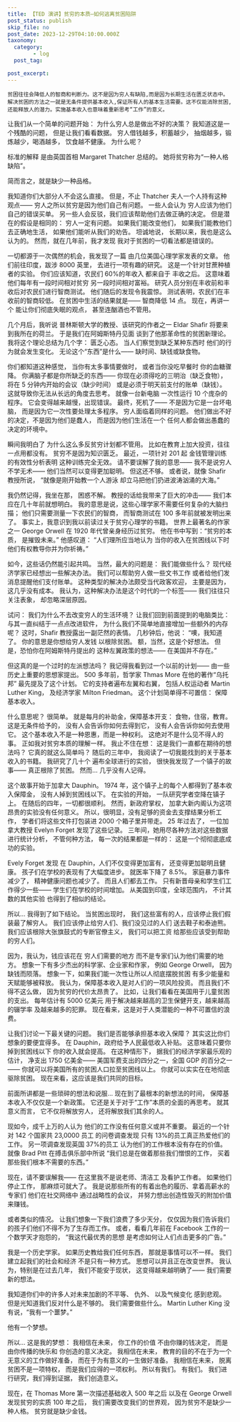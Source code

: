 ```yaml
---
title: 【TED 演讲】贫穷的本质—如何逃离贫困陷阱
post_status: publish
skip_file: no
post_date: 2023-12-29T04:10:00.000Z
taxonomy:
  category:
        - log
  post_tag:

post_excerpt: 
---
```

`贫困往往会降低人的智商和判断力。这不是因为穷人有缺陷,而是因为长期生活在匮乏状态中。解决贫困的方法之一就是无条件提供基本收入,保证所有人的基本生活需要。这不仅能消除贫困,还能释放人的潜力。实施基本收入也意味着重新思考“工作”的意义。`

让我们从一个简单的问题开始： 为什么穷人总是做出不好的决策？ 我知道这是一个残酷的问题， 但是让我们看看数据。 穷人借钱越多，积蓄越少， 抽烟越多，锻炼越少，喝酒越多， 饮食越不健康。 为什么呢？

标准的解释 是由英国首相 Margaret Thatcher 总结的。 她将贫穷称为“一种人格缺陷”。

简而言之，就是缺少一种品格。

我知道你们大部分人不会这么直接。 但是，不止 Thatcher 夫人一个人持有这种观点—— 穷人之所以贫穷是因为他们自己有问题。 一些人会认为 穷人应该为他们自己的错误买单。 另一些人会反驳，我们应该帮助他们去做正确的决定。 但是潜在的假设是相同的： 穷人一定有问题。 如果我们能改变他们， 如果我们能教他们去正确地生活， 如果他们能听从我们的劝告。 坦诚地说， 长期以来，我也是这么认为的。 然而，就在几年前，我才发现 我对于贫困的一切看法都是错误的。

一切都源于一次偶然的机会，我发现了一篇 由几位美国心理学家发表的文章。 他们前往印度，跋涉 8000 英里， 去进行一项有趣的研究。 这是一个针对甘蔗种植者的实验。 你们应该知道，农民们 60%的年收入 都来自于 丰收之后。 这意味着他们每年有一段时间相对贫穷 另一段时间相对富裕。 研究人员分别在丰收前和丰收后对农民们进行智商测试。 他们随后的发现令我震惊。 测试表明，农民们在丰收前的智商较低。 在贫困中生活的结果就是—— 智商降低 14 点。 现在，再讲一个 能让你们彻底失眠的观点， 甚至连酗酒也不管用。

几个月后，我听说 普林斯顿大学的教授、该研究的作者之一 Eldar Shafir 将要来到我所在的荷兰。 于是我们在阿姆斯特丹见面 谈到了他那革命性的贫困新理论。 我将这个理论总结为几个字： 匮乏心态。 当人们察觉到缺乏某种东西时 他们的行为就会发生变化。 无论这个“东西”是什么—— 缺时间、缺钱或缺食物。

你们都知道这种感觉， 当你有太多事情要做时， 或者当你没吃早餐时 你的血糖骤降。 你满脑子都是你所缺乏的东西—— 你现在必须得吃的三明治（缺乏食物）， 将在 5 分钟内开始的会议（缺少时间） 或是必须于明天前支付的账单（缺钱）。 这就导致你无法从长远的角度去思考。 就像一台新电脑 一次性运行 10 个庞杂的程序。 它会变得越来越慢，出现错误。 最终，死机了—— 不是因为它是一台坏电脑， 而是因为它一次性要处理太多程序。 穷人面临着同样的问题。 他们做出不好的决定，不是因为他们是蠢人， 而是因为他们生活在一个 任何人都会做出愚蠢的决定的环境中。

瞬间我明白了 为什么这么多反贫穷计划都不管用。 比如在教育上加大投资，往往一点用都没有。 贫穷不是因为知识匮乏。 最近，一项针对 201 起 金钱管理训练的有效性分析表明 这种训练完全无效。 请不要误解了我的意思—— 我不是说穷人不学无术—— 他们当然可以变得更加聪明。 但这还不够。 或者说，就像 Shafir 教授所说， “就像是刚开始教一个人游泳 却立马把他们扔进波涛汹涌的大海。”

我仍然记得，我坐在那， 困惑不解。 教授的话给我带来了巨大的冲击—— 我们本应在几十年前就想明白。 我的意思是说，这些心理学家不需要任何复杂的大脑扫描； 他们只需要测量一下农民们的智商， 而智商测试在 100 多年前就被发明出来了。 事实上，我意识到我以前读过关于贫穷心理学的书籍。 世界上最著名的作家之一 George Orwell 在 1920 年代曾亲身经历过贫穷。 他在书中写到：“贫穷的本质， 是摧毁未来。” 他感叹道： “人们理所应当地认为 当你的收入在贫困线以下时 他们有权教导你并为你祈祷。”

如今，这些话仍然能引起共鸣。 当然，最大的问题是： 我们能做些什么？ 现代经济学家已经想出一些解决办法。 我们可以帮助穷人做一些文书工作 或者给他们发消息提醒他们支付账单。 这种类型的解决办法颇受当代政客欢迎， 主要是因为， 这几乎没有成本。 我认为，这种解决办法是这个时代的一个标签—— 我们往往只关注表象， 却忽略深层原因。

试问： 我们为什么不去改变穷人的生活环境？ 让我们回到前面提到的电脑类比： 与其一直纠结于一点点改进软件， 为什么我们不简单地直接增加一些额外的内存呢？ 这时，Shafir 教授露出一副茫然的表情。 几秒钟后，他说： “噢，我知道了。 你的意思是你想给穷人发钱 以根除贫困。 额，当然，这是个好想法。 但是，恐怕你在阿姆斯特丹提出的 这种左翼政策的想法—— 在美国并不存在。”

但这真的是一个过时的左派想法吗？ 我记得我看到过一个以前的计划—— 由一些历史上重要的思想家提出。 500 多年前，哲学家 Thmas More 在他的著作“乌托邦” 最先提及了这个计划。 它的支持者遍布左翼和右翼， 包括人权运动者 Martin Luther King， 及经济学家 Milton Friedman。 这个计划简单得不可置信： 保障基本收入。

什么意思呢？ 很简单。 就是每月的补助金，保障基本开支： 食物，住宿，教育。 这是无条件给予的， 没有人会告诉你如何去得到它， 没有人会告诉你如何去使用它。 这个基本收入不是一种恩惠，而是一种权利。 这绝对不是什么见不得人的事。 正如我对贫穷本质的理解一样。 我止不住在想： 这是我们一直都在期待的想法吗？ 它真的就这么简单吗？ 随后的三年中， 我阅读了一切我能找到的关于基本收入的书籍。 我研究了几十个 遍布全球进行的实验， 很快我发现了一个镇子的故事—— 真正根除了贫困。 然而… 几乎没有人记得。

这个故事开始于加拿大 Dauphin。 1974 年，这个镇子上的每个人都得到了基本收入保障金， 没有人掉到贫困线以下。 在实验的开始， 一队研究学者空降在镇子上。 在随后的四年，一切都很顺利。 然而，新政府掌权， 加拿大新内阁认为这项昂贵的实验没有任何意义。 所以，很明显，没有足够的资金去支撑结果分析工作， 学者们将这些文件打包装进 2000 个箱子里并带走。 25 年过去了， 一位加拿大教授 Evelyn Forget 发现了这些记录。 三年间，她用尽各种方法对这些数据进行统计分析， 不管何种方法， 每一次的结果都是一样的： 这是一个彻彻底底成功的实验。

Evely Forget 发现 在 Dauphin，人们不仅变得更加富有， 还变得更加聪明且健康。 孩子们在学校的表现有了大幅度进步。 就医率下降了 8.5%。 家庭暴力事件减少了， 精神健康问题也减少了。 而且人们都去工作。 只有新晋母亲和学生们工作得少一些—— 学生们在学校的时间增加。 从美国到印度，全球范围内， 不计其数的其他实验 也得到了相似的结论。

所以… 我得到了如下结论。 当贫困出现时， 我们这些富有的人，应该停止我们假装最了解穷人。 我们应该停止给穷人们、我们没见过的人们 送去鞋子和泰迪熊。 我们应该根除大张旗鼓式的专断官僚主义， 我们可以把工资 给那些应该受到帮助的穷人们。

因为，我认为，钱应该花在 穷人们需要的地方 而不是专家们认为他们需要的地方。 想象一下有多少杰出的科学家、企业家和作家， 例如 George Orwell， 因为缺钱而陨落。 想象一下，如果我们能一次性让所以人彻底摆脱贫困 有多少能量和天赋能够被释放。 我认为，保障基本收入是对人们的一项风险投资。 而且我们不得不这么做， 因为贫穷的代价太昂贵了。 比如，让我们看看在美国用于儿童贫困的支出。 每年估计有 5000 亿美元 用于解决越来越高的卫生保健开支，越来越高的辍学率 及越来越多的犯罪。 现在看来，这是对于人类潜能的一种不可置信的浪费。

让我们讨论一下最关键的问题。 我们是否能够承担基本收入保障？ 其实这比你们想象的要便宜得多。 在 Dauphin，政府给予人民最低收入补贴。 这意味着只要你掉到贫困线以下 你的收入就会提高。 在这种情形下， 据我们的经济学家最乐观的估计， 净支出 1750 亿美金—— 美国军费支出的四分之一，全国 GDP 的百分之一—— 你就可以将美国所有的贫困人口拉至贫困线以上。 你就可以实实在在地彻底驱除贫困。 现在来看，这应该是我们共同的目标。

前面所讲都是一些琐碎的想法和说服… 现在到了最根本的新想法的时间， 保障基本收入不仅仅是一个新政策。 它还是关于对于“工作”本质的全面的再思考。 就其意义而言， 它不仅将解放穷人， 还将解放我们其余的人。

现如今，成千上万的人认为 他们的工作没有任何意义或并不重要。 最近的一个针对 142 个国家共 23,0000 员工 的问卷调查发现 只有 13%的员工真正热爱他们的工作。 另一项调查发现英国 37%的员工 认为他们的工作根本没有存在的价值。 就像 Brad Pitt 在搏击俱乐部中所说 “我们总是在做着那些我们憎恨的工作， 买着那些我们根本不需要的东西。”

现在，请不要误解我—— 在这里我不是说老师、清洁工 及看护工作者。 如果他们停止工作， 那麻烦可就大了。 我是说那些所有的有着出色的履历、拿着高薪水的专家们 他们在社交网络中 通过战略性的会议， 并努力想出创造性毁灭的附加价值 来赚钱。

或者类似的情况。 让我们想象一下我们浪费了多少天分， 仅仅因为我们告诉我们的孩子们他们不得不为了生存而工作。 或者，看看几年前在 Facebook 工作的一个数学天才抱怨的， “我这代最优秀的思想 是考虑如何让人们点击更多的广告。”

我是一个历史学家。 如果历史教给我们任何东西， 那就是事情可以不一样。 我们建立起我们的社会和经济 不是只有一种方式。 思想可以并且正在改变世界。 我认为，特别是在过去几年， 我们不能安于现状， 这变得越来越明确了—— 我们需要新的想法。

我知道你们中的许多人对未来加剧的不平等、 仇外、 以及气候变化 感到悲观。 但是光知道我们反对什么是不够的。 我们需要做些什么。 Martin Luther King 没有说，“我有一个噩梦。”

他有一个梦想。

所以… 这是我的梦想： 我相信在未来， 你工作的价值 不由你赚的钱决定， 而是由你传播的快乐和 你创造的意义决定。 我相信在未来， 教育的目的不在于为一个无意义的工作做好准备， 而在于为有意义的一生做好准备。 我相信在未来， 脱离贫困不是一项特权， 而是我们应得的一项权利。 所以有我们。 有我们。 我们进行研究，我们得到证据， 我们创造意义。

现在，在 Thomas More 第一次描述基础收入 500 年之后 以及在 George Orwell 发现贫穷的实质 100 年之后， 我们需要改变我们的世界观， 因为贫穷不是缺少一种人格。 贫穷就是缺少金钱。